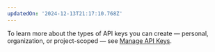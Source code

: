 ```yaml
---
updatedOn: '2024-12-13T21:17:10.768Z'
---
```

<Admonition type="note">To learn more about the types of API keys you can create — personal, organization, or project-scoped — see [Manage API Keys](/docs/manage/api-keys).</Admonition>
